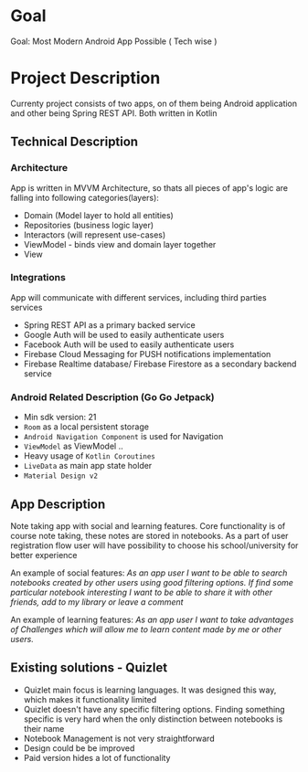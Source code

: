 # Goal

Goal: Most Modern Android App Possible ( Tech wise )

# Project Description

Currenty project consists of two apps, on of them being Android application and other being Spring REST API. Both written in Kotlin

## Technical Description

### Architecture

App is written in MVVM Architecture, so thats all pieces of app's logic are falling into following categories(layers):
  - Domain (Model layer to hold all entities)
  - Repositories (business logic layer)
  - Interactors (will represent use-cases)
  - ViewModel - binds view and domain layer together
  - View

### Integrations

App will communicate with different services, including third parties services

 - Spring REST API as a primary backed service
 - Google Auth will be used to easily authenticate users
 - Facebook Auth will be used to easily authenticate users
 - Firebase Cloud Messaging for PUSH notifications implementation
 - Firebase Realtime database/ Firebase Firestore as a secondary backend service


### Android Related Description (Go Go Jetpack)
- Min sdk version: 21
- `Room` as a local persistent storage
- `Android Navigation Component` is used for Navigation
- `ViewModel` as ViewModel ..
- Heavy usage of `Kotlin Coroutines`
- `LiveData` as main app state holder
- `Material Design v2`

## App Description

Note taking app with social and learning features. Core functionality is of course note taking, these notes are stored in notebooks.
 As a part of user registration flow user will have possibility to choose his school/university for better experience

An example of social features: *As an app user I want to be able to search notebooks created by other users
using good filtering options. If find some particular notebook interesting I want to be able to share it with other friends, add to my library or leave a comment*

An example of learning features: *As an app user I want to take advantages of Challenges which will allow me to learn content made by me or other users.*


## Existing solutions - Quizlet

- Quizlet main focus is learning languages. It was designed this way, which makes it functionality limited 
- Quizlet doesn't have any specific filtering options. Finding something specific is very hard when the only distinction between notebooks
is their name
- Notebook Management is not very straightforward
- Design could be be improved
- Paid version hides a lot of functionality
